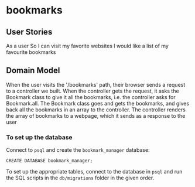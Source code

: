# bookmarks


## User Stories

As a user
So I can visit my favorite websites
I would like a list of my favourite bookmarks

## Domain Model
When the user visits the '/bookmarks' path, their browser sends a request to a controller we built.
When the controller gets the request, it asks the Bookmark class to give it all the bookmarks, i.e. the controller asks for Bookmark.all.
The Bookmark class goes and gets the bookmarks, and gives back all the bookmarks in an array to the controller.
The controller renders the array of bookmarks to a webpage, which it sends as a response to the user

### To set up the database

Connect to `psql` and create the `bookmark_manager` database:

```
CREATE DATABASE bookmark_manager;
```

To set up the appropriate tables, connect to the database in `psql` and run the SQL scripts in the `db/migrations` folder in the given order.